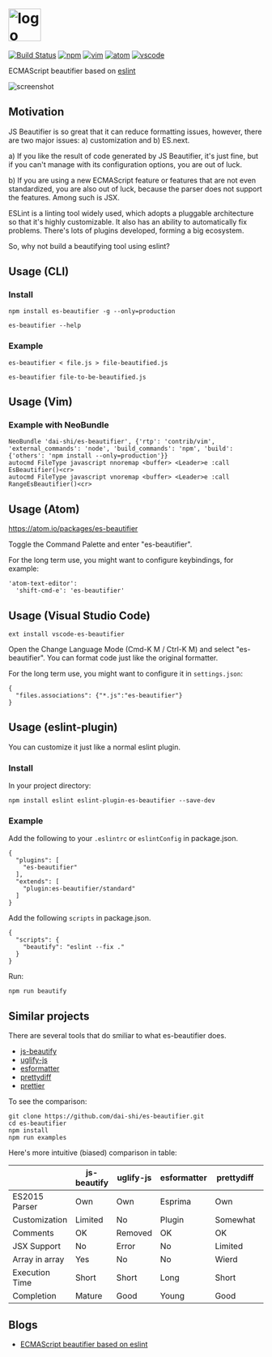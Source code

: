 # <a href="https://github.com/dai-shi/es-beautifier"><img alt="logo" src="https://dai-shi.github.io/es-beautifier/images/logo2.svg" height="64" /></a>

[![Build Status](https://travis-ci.org/dai-shi/es-beautifier.svg?branch=master)](https://travis-ci.org/dai-shi/es-beautifier)
[![npm](https://img.shields.io/npm/v/es-beautifier.svg)](https://www.npmjs.com/package/es-beautifier)
[![vim](https://img.shields.io/badge/vim-available-green.svg)](https://github.com/dai-shi/es-beautifier/blob/master/contrib/vim/doc/es-beautifier.txt)
[![atom](https://img.shields.io/apm/v/es-beautifier.svg)](https://atom.io/packages/es-beautifier)
[![vscode](http://vsmarketplacebadge.apphb.com/version-short/dai-shi.vscode-es-beautifier.svg)](https://marketplace.visualstudio.com/items?itemName=dai-shi.vscode-es-beautifier)

ECMAScript beautifier based on [eslint](http://eslint.org/)

![screenshot](https://dai-shi.github.io/es-beautifier/images/screen01.png)

## Motivation

JS Beautifier is so great that it can reduce formatting issues, however,
there are two major issues: a) customization and b) ES.next.

a) If you like the result of code generated by JS Beautifier,
it's just fine, but if you can't manage with its configuration options,
you are out of luck.

b) If you are using a new ECMAScript feature or features that are not
even standardized, you are also out of luck, because the parser
does not support the features. Among such is JSX.

ESLint is a linting tool widely used, which adopts a pluggable
architecture so that it's highly customizable.
It also has an ability to automatically fix problems.
There's lots of plugins developed, forming a big ecosystem.

So, why not build a beautifying tool using eslint?

## Usage (CLI)

### Install

```
npm install es-beautifier -g --only=production
```

```
es-beautifier --help
```

### Example

```
es-beautifier < file.js > file-beautified.js
```

```
es-beautifier file-to-be-beautified.js
```

## Usage (Vim)

### Example with NeoBundle

```
NeoBundle 'dai-shi/es-beautifier', {'rtp': 'contrib/vim', 'external_commands': 'node', 'build_commands': 'npm', 'build': {'others': 'npm install --only=production'}}
autocmd FileType javascript nnoremap <buffer> <Leader>e :call EsBeautifier()<cr>
autocmd FileType javascript vnoremap <buffer> <Leader>e :call RangeEsBeautifier()<cr>
```

## Usage (Atom)

<https://atom.io/packages/es-beautifier>

Toggle the Command Palette and enter "es-beautifier".

For the long term use, you might want to configure keybindings, for example:
```
'atom-text-editor':
  'shift-cmd-e': 'es-beautifier'
```

## Usage (Visual Studio Code)

```
ext install vscode-es-beautifier
```

Open the Change Language Mode (Cmd-K M / Ctrl-K M) and select "es-beautifier".
You can format code just like the original formatter.

For the long term use, you might want to configure it in `settings.json`:
```
{
  "files.associations": {"*.js":"es-beautifier"}
}
```

## Usage (eslint-plugin)

You can customize it just like a normal eslint plugin.

### Install

In your project directory:

```
npm install eslint eslint-plugin-es-beautifier --save-dev
```

### Example

Add the following to your `.eslintrc` or `eslintConfig` in package.json.

```
{
  "plugins": [
    "es-beautifier"
  ],
  "extends": [
    "plugin:es-beautifier/standard"
  ]
}
```

Add the following `scripts` in package.json.

```
{
  "scripts": {
    "beautify": "eslint --fix ."
  }
}
```

Run:

```
npm run beautify
```

## Similar projects

There are several tools that do smiliar to what es-beautifier does.

- [js-beautify](https://github.com/beautify-web/js-beautify)
- [uglify-js](https://github.com/mishoo/UglifyJS2)
- [esformatter](https://github.com/millermedeiros/esformatter)
- [prettydiff](https://github.com/prettydiff/prettydiff)
- [prettier](https://github.com/prettier/prettier)

To see the comparison:

```
git clone https://github.com/dai-shi/es-beautifier.git
cd es-beautifier
npm install
npm run examples
```

Here's more intuitive (biased) comparison in table:

|                | js-beautify | uglify-js | esformatter | prettydiff | es-beautifier | prettier |
|----------------|-------------|-----------|-------------|------------|---------------|---------------|
| ES2015 Parser  | Own         | Own       | Esprima     | Own        | Espree        |  Babylon |
| Customization  | Limited     | No        | Plugin      | Somewhat   | Plugin        | Limited  |
| Comments       | OK          | Removed   | OK          | OK         | OK            | OK       |
| JSX Support    | No          | Error     | No          | Limited    | Yes           | Yes      |
| Array in array | Yes         | No        | No          | Wierd      | Yes           | Yes      |
| Execution Time | Short       | Short     | Long        | Short      | Long          | Short    |
| Completion     | Mature      | Good      | Young       | Good       | Young         | Active   |

## Blogs

- [ECMAScript beautifier based on eslint](https://medium.com/@dai_shi/ecmascript-beautifier-based-on-eslint-2e2005dda955)
